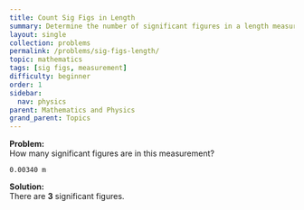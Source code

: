 ```yaml
---
title: Count Sig Figs in Length
summary: Determine the number of significant figures in a length measurement.
layout: single
collection: problems
permalink: /problems/sig-figs-length/
topic: mathematics
tags: [sig figs, measurement]
difficulty: beginner
order: 1
sidebar:
  nav: physics
parent: Mathematics and Physics
grand_parent: Topics
---
```


**Problem:**  
How many significant figures are in this measurement?

`0.00340 m`

**Solution:**  
There are **3** significant figures.